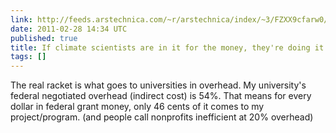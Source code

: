 ```yaml
---
link: http://feeds.arstechnica.com/~r/arstechnica/index/~3/FZXX9cfarw0/if-climate-scientists-push-the-consensus-its-not-for-the-money.ars
date: 2011-02-28 14:34 UTC
published: true
title: If climate scientists are in it for the money, they're doing it wrong
tags: []
---
```


The real racket is what goes to universities in overhead. My university's federal negotiated overhead (indirect cost) is 54%. That means for every dollar in federal grant money, only 46 cents of it comes to my project/program. (and people call nonprofits inefficient at 20% overhead)
